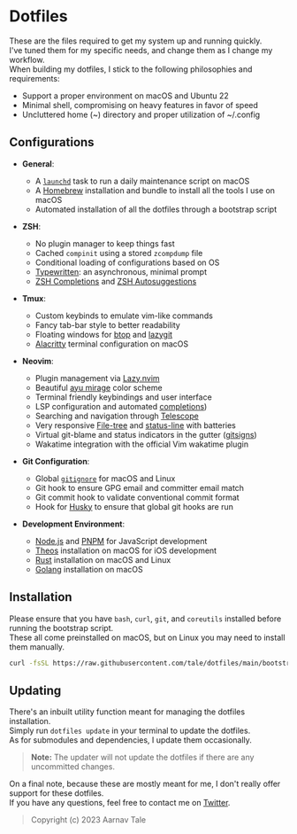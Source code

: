 # Dotfiles

These are the files required to get my system up and running quickly.<br>
I've tuned them for my specific needs, and change them as I change my workflow.<br>
When building my dotfiles, I stick to the following philosophies and requirements:<br>

- Support a proper environment on macOS and Ubuntu 22
- Minimal shell, compromising on heavy features in favor of speed
- Uncluttered home (~) directory and proper utilization of ~/.config

## Configurations

- **General**:
  - A [`launchd`](https://www.launchd.info) task to run a daily maintenance script on macOS
  - A [Homebrew](https://brew.sh) installation and bundle to install all the tools I use on macOS
  - Automated installation of all the dotfiles through a bootstrap script

- **ZSH**:
  - No plugin manager to keep things fast
  - Cached `compinit` using a stored `zcompdump` file
  - Conditional loading of configurations based on OS
  - [Typewritten](https://typewritten.dev/#/): an asynchronous, minimal prompt
  - [ZSH Completions](https://github.com/zsh-users/zsh-completions) and [ZSH Autosuggestions](https://github.com/zsh-users/zsh-autosuggestions)

- **Tmux**:
  - Custom keybinds to emulate vim-like commands
  - Fancy tab-bar style to better readability
  - Floating windows for [btop](https://github.com/aristocratos/btop) and [lazygit](https://github.com/jesseduffield/lazygit)
  - [Alacritty](https://alacritty.org) terminal configuration on macOS

- **Neovim**:
  - Plugin management via [Lazy.nvim](https://github.com/folke/lazy.nvim)
  - Beautiful [ayu mirage](https://github.com/Shatur/neovim-ayu) color scheme
  - Terminal friendly keybindings and user interface
  - LSP configuration and automated [completions](https://github.com/hrsh7th/nvim-cmp))
  - Searching and navigation through [Telescope](https://github.com/nvim-telescope/telescope.nvim)
  - Very responsive [File-tree](https://github.com/nvim-neo-tree/neo-tree.nvim) and [status-line](https://github.com/nvim-lualine/lualine.nvim) with batteries
  - Virtual git-blame and status indicators in the gutter ([gitsigns](https://github.com/lewis6991/gitsigns.nvim))
  - Wakatime integration with the official Vim wakatime plugin

- **Git Configuration**:
  - Global [`gitignore`](./config/git/.gitignore) for macOS and Linux
  - Git hook to ensure GPG email and committer email match
  - Git commit hook to validate conventional commit format
  - Hook for [Husky](https://github.com/typicode/husky) to ensure that global git hooks are run

- **Development Environment**:
  - [Node.js](https://nodejs.org) and [PNPM](https://pnpm.io) for JavaScript development
  - [Theos](https://github.com/theos/theos) installation on macOS for iOS development
  - [Rust](https://www.rust-lang.org) installation on macOS and Linux
  - [Golang](https://golang.org) installation on macOS

## Installation

Please ensure that you have `bash`, `curl`, `git`, and `coreutils` installed before running the bootstrap script.<br>
These all come preinstalled on macOS, but on Linux you may need to install them manually.

```sh
curl -fsSL https://raw.githubusercontent.com/tale/dotfiles/main/bootstrap.sh | bash -
```

## Updating

There's an inbuilt utility function meant for managing the dotfiles installation.<br>
Simply run `dotfiles update` in your terminal to update the dotfiles.<br>
As for submodules and dependencies, I update them occasionally.

> **Note:** The updater will not update the dotfiles if there are any uncommitted changes.

On a final note, because these are mostly meant for me, I don't really offer support for these dotfiles.<br>
If you have any questions, feel free to contact me on [Twitter](https://twitter.com/aarnavtale).
> Copyright (c) 2023 Aarnav Tale
